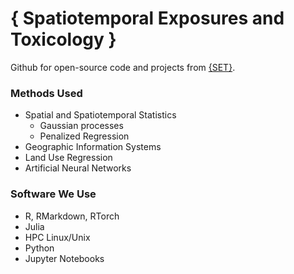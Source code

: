 # { Spatiotemporal Exposures and Toxicology }
Github for open-source code and projects from [{SET}](https://www.niehs.nih.gov/research/atniehs/labs/ptb/spatiotemporal/index.cfm).


### Methods Used
* Spatial and Spatiotemporal Statistics
   - Gaussian processes
   - Penalized Regression
* Geographic Information Systems
* Land Use Regression 
* Artificial Neural Networks


### Software We Use
* R, RMarkdown, RTorch
* Julia
* HPC Linux/Unix
* Python
* Jupyter Notebooks



